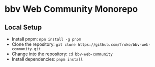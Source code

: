 # bbv Web Community Monorepo

## Local Setup

- Install pnpm: `npm install -g pnpm`
- Clone the repository: `git clone https://github.com/froko/bbv-web-community.git`
- Change into the repository: `cd bbv-web-community`
- Install dependencies: `pnpm install`

